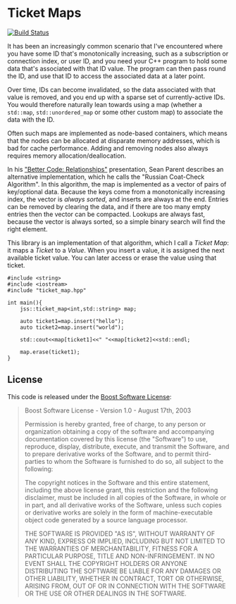 # Ticket Maps

[![Build Status](https://travis-ci.com/anthonywilliams/ticketmap.svg?branch=master)](https://travis-ci.com/anthonywilliams/ticketmap)

It has been an increasingly common scenario that I've encountered
where you have some ID that's monotonically increasing, such as a
subscription or connection index, or user ID, and you need your C++
program to hold some data that's associated with that ID value. The
program can then pass round the ID, and use that ID to access the
associated data at a later point.

Over time, IDs can become invalidated, so the data associated with
that value is removed, and you end up with a sparse set of
currently-active IDs. You would therefore naturally lean towards using
a map (whether a `std::map`, `std::unordered_map` or some other custom
map) to associate the data with the ID.

Often such maps are implemented as node-based containers, which means
that the nodes can be allocated at disparate memory addresses, which
is bad for cache performance. Adding and removing nodes also always
requires memory allocation/deallocation.

In his ["Better Code:
Relationships"](https://sean-parent.stlab.cc/papers-and-presentations/#better-code-relationships)
presentation, Sean Parent describes an alternative implementation,
which he calls the "Russian Coat-Check Algorithm". In this algorithm,
the map is implemented as a vector of pairs of key/optional
data. Because the keys come from a monotonically increasing index, the
vector is *always sorted*, and inserts are always at the end. Entries
can be removed by clearing the data, and if there are too many empty
entries then the vector can be compacted. Lookups are always fast,
because the vector is always sorted, so a simple binary search will
find the right element.

This library is an implementation of that algorithm, which I call a
*Ticket Map*: it maps a *Ticket* to a *Value*. When you insert a
value, it is assigned the next available ticket value. You can later
access or erase the value using that ticket.

~~~cplusplus
#include <string>
#include <iostream>
#include "ticket_map.hpp"

int main(){
    jss::ticket_map<int,std::string> map;

    auto ticket1=map.insert("hello");
    auto ticket2=map.insert("world");
    
    std::cout<<map[ticket1]<<" "<<map[ticket2]<<std::endl;
    
    map.erase(ticket1);
}
~~~




## License

This code is released under the [Boost Software License](https://www.boost.org/LICENSE_1_0.txt):

> Boost Software License - Version 1.0 - August 17th, 2003
>
> Permission is hereby granted, free of charge, to any person or organization
> obtaining a copy of the software and accompanying documentation covered by
> this license (the "Software") to use, reproduce, display, distribute,
> execute, and transmit the Software, and to prepare derivative works of the
> Software, and to permit third-parties to whom the Software is furnished to
> do so, all subject to the following:
>
> The copyright notices in the Software and this entire statement, including
> the above license grant, this restriction and the following disclaimer,
> must be included in all copies of the Software, in whole or in part, and
> all derivative works of the Software, unless such copies or derivative
> works are solely in the form of machine-executable object code generated by
> a source language processor.
>
> THE SOFTWARE IS PROVIDED "AS IS", WITHOUT WARRANTY OF ANY KIND, EXPRESS OR
> IMPLIED, INCLUDING BUT NOT LIMITED TO THE WARRANTIES OF MERCHANTABILITY,
> FITNESS FOR A PARTICULAR PURPOSE, TITLE AND NON-INFRINGEMENT. IN NO EVENT
> SHALL THE COPYRIGHT HOLDERS OR ANYONE DISTRIBUTING THE SOFTWARE BE LIABLE
> FOR ANY DAMAGES OR OTHER LIABILITY, WHETHER IN CONTRACT, TORT OR OTHERWISE,
> ARISING FROM, OUT OF OR IN CONNECTION WITH THE SOFTWARE OR THE USE OR OTHER
> DEALINGS IN THE SOFTWARE.

